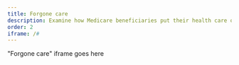 ```yaml
---
title: Forgone care
description: Examine how Medicare beneficiaries put their health care on hold during the COVID-19 pandemic and investigate the types of forgone care.
order: 2
iframe: /#
---
```


"Forgone care" iframe goes here

